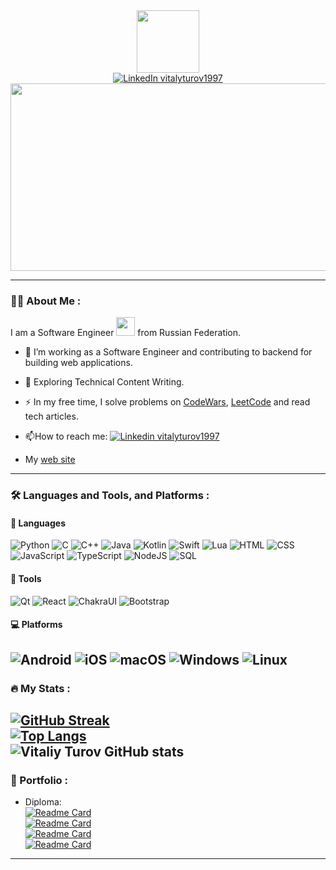 <div id="header" align="center">
  <img src="https://media.giphy.com/media/M9gbBd9nbDrOTu1Mqx/giphy.gif" width="100"/>
  <div id="badges">
    <a href="https://www.linkedin.com/in/vitalyturov1997/">
      <img src="https://img.shields.io/badge/LinkedIn-blue?style=for-the-badge&logo=linkedin&logoColor=white" alt="LinkedIn vitalyturov1997"/>
    </a>
  </div>
  <img src="https://komarev.com/ghpvc/?username=walleri1&style=flat-square&color=blue" alt=""/>
</div>
<div align="center">
  <img src="https://media.giphy.com/media/dWesBcTLavkZuG35MI/giphy.gif" width="600" height="300"/>
</div>

---

### :woman_technologist: About Me :
I am a Software Engineer <img src="https://media.giphy.com/media/WUlplcMpOCEmTGBtBW/giphy.gif" width="30"> from Russian Federation.
- :telescope: I’m working as a Software Engineer and contributing to backend for building web applications.

- :seedling: Exploring Technical Content Writing.

- :zap: In my free time, I solve problems on [CodeWars](https://www.codewars.com/users/walleri1), [LeetCode](https://leetcode.com/walleri1/) and read tech articles.

- :mailbox:How to reach me: [![Linkedin vitalyturov1997](https://img.shields.io/badge/-vitaliy_turov-blue?style=flat&logo=Linkedin&logoColor=white)](https://www.linkedin.com/in/vitalyturov1997/)
- My [web site](https://vitaliy-turov.vercel.app)

---

### :hammer_and_wrench: Languages and Tools, and Platforms :
#### :information_desk_person: Languages
![Python](https://img.shields.io/badge/-Python-090909?style=for-the-badge&logo=Python) ![C](https://img.shields.io/badge/-C-090909?style=for-the-badge&logo=C) ![C++](https://img.shields.io/badge/-C++-090909?style=for-the-badge&logo=C%2b%2b) ![Java](https://img.shields.io/badge/-Java-090909?style=for-the-badge&logo=Java) ![Kotlin](https://img.shields.io/badge/-Kotlin-090909?style=for-the-badge&logo=Kotlin) ![Swift](https://img.shields.io/badge/-Swift-090909?style=for-the-badge&logo=swift) ![Lua](https://img.shields.io/badge/-Lua-090909?style=for-the-badge&logo=lua)
![HTML](https://img.shields.io/badge/-HTML-090909?style=for-the-badge&logo=html5) ![CSS](https://img.shields.io/badge/-CSS-090909?style=for-the-badge&logo=css3) ![JavaScript](https://img.shields.io/badge/-JavaScript-090909?style=for-the-badge&logo=javascript) ![TypeScript](https://img.shields.io/badge/-TypeScript-090909?style=for-the-badge&logo=typescript) ![NodeJS](https://img.shields.io/badge/-Node.JS-090909?style=for-the-badge&logo=node.js) 
![SQL](https://img.shields.io/badge/-SQL-090909?style=for-the-badge&logo=sqlite)

#### :hammer: Tools
![Qt](https://img.shields.io/badge/-Qt-090909?style=for-the-badge&logo=qt)
![React](https://img.shields.io/badge/-React-090909?style=for-the-badge&logo=react) ![ChakraUI](https://img.shields.io/badge/-ChakraUI-090909?style=for-the-badge&logo=chakraui) ![Bootstrap](https://img.shields.io/badge/-bootstrap-090909?style=for-the-badge&logo=bootstrap)

#### :computer: Platforms
![Android](https://img.shields.io/badge/-Android-090909?style=for-the-badge&logo=android) ![iOS](https://img.shields.io/badge/-iOS-090909?style=for-the-badge&logo=ios)
![macOS](https://img.shields.io/badge/-macOS-090909?style=for-the-badge&logo=macOS) ![Windows](https://img.shields.io/badge/-Windows-090909?style=for-the-badge&logo=Windows) ![Linux](https://img.shields.io/badge/-Linux-090909?style=for-the-badge&logo=Linux)
---

### :fire: My Stats :
[![GitHub Streak](http://github-readme-streak-stats.herokuapp.com?user=walleri1&theme=dark&background=000000&count_private=true)](https://git.io/streak-stats)</br>
[![Top Langs](https://github-readme-stats.vercel.app/api/top-langs/?username=walleri1&langs_count=100&theme=dark&background=000000&count_private=true)](https://github.com/anuraghazra/github-readme-stats)</br>
![Vitaliy Turov GitHub stats](https://github-readme-stats.vercel.app/api?username=walleri1&show_icons=true&theme=radical&count_private=true)</br>
---

### :bug: Portfolio :
- Diploma:</br>
[![Readme Card](https://github-readme-stats.vercel.app/api/pin/?username=walleri1&repo=telady_system)](https://github.com/walleri1/telady_system)</br>
[![Readme Card](https://github-readme-stats.vercel.app/api/pin/?username=walleri1&repo=telady_client)](https://github.com/walleri1/telady_client)</br>
[![Readme Card](https://github-readme-stats.vercel.app/api/pin/?username=walleri1&repo=TeladyMobileApple)](https://github.com/walleri1/TeladyMobileApple)</br>
[![Readme Card](https://github-readme-stats.vercel.app/api/pin/?username=walleri1&repo=TeladyMobileAndroid)](https://github.com/walleri1/TeladyMobileAndroid)</br>
---
